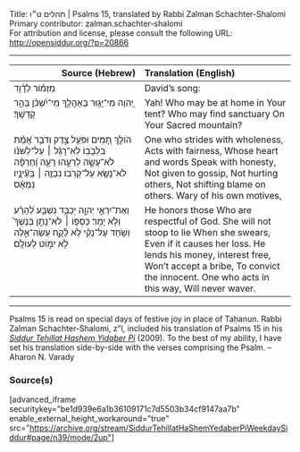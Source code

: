 <html>
<head></head>
<body>
Title: תהלים ט״ו | Psalms 15, translated by Rabbi Zalman Schachter-Shalomi<br />
Primary contributor: zalman.schachter-shalomi<br />
For attribution and license, please consult the following URL: <a href="http://opensiddur.org/?p=20866">http://opensiddur.org/?p=20866</a>
<p />
<hr />

<table style="margin-left: auto;margin-right: auto;" class="draggable">
<thead><tr><th id="x" style="text-align: right;">Source (Hebrew)</th><th style="text-align: left;">Translation (English)</th></tr></thead>
<tbody>
<tr><td style="vertical-align:top;" width="46%">
<div class="liturgy"><span lang="he">
מִזְמ֗וֹר לְדָ֫וִ֥ד 
</span></div></td>
 
<td style="vertical-align:top;" width="53%">
<div class="english">
David’s song: 
</div></td></tr>


<tr><td style="vertical-align:top;" width="46%">
<div class="liturgy"><span lang="he">
יְ֭הֹוָה
 מִי־יָג֣וּר בְּאָהֳלֶ֑ךָ 
 מִֽי־יִ֝שְׁכֹּ֗ן 
 בְּהַ֣ר קָדְשֶֽׁךָ׃ 
</span></div></td>
 
<td style="vertical-align:top;" width="53%">
<div class="english">
Yah!
Who may be at home in Your tent? 
Who may find sanctuary 
On Your Sacred mountain?
</div></td></tr>


<tr><td style="vertical-align:top;" width="46%">
<div class="liturgy"><span lang="he">
הוֹלֵ֣ךְ תָּ֭מִים 
וּפֹעֵ֥ל צֶ֑דֶק 
וְדֹבֵ֥ר אֱ֝מֶ֗ת 
בִּלְבָבֽוֹ׃ 
לֹֽא־רָגַ֨ל ׀ עַל־לְשֹׁנ֗וֹ 
לֹא־עָשָׂ֣ה לְרֵעֵ֣הוּ רָעָ֑ה 
וְ֝חֶרְפָּ֗ה לֹא־נָשָׂ֥א עַל־קְרֹֽבוֹ׃ 
נִבְזֶ֤ה ׀ בְּֽעֵ֘ינָ֤יו נִמְאָ֗ס
</span></div></td>
 
<td style="vertical-align:top;" width="53%">
<div class="english">
One who strides with wholeness, 
Acts with fairness, 
Whose heart and words 
Speak with honesty, 
Not given to gossip, 
Not hurting others, 
Not shifting blame on others.
Wary of his own motives, 
</div></td></tr>


<tr><td style="vertical-align:top;" width="46%">
<div class="liturgy"><span lang="he">
וְאֶת־יִרְאֵ֣י 
יְהוָ֣ה יְכַבֵּ֑ד 
נִשְׁבַּ֥ע 
לְ֝הָרַ֗ע 
וְלֹ֣א יָמִֽר׃ 
כַּסְפּ֤וֹ ׀ לֹא־נָתַ֣ן בְּנֶשֶׁךְ֮ 
וְשֹׁ֥חַד עַל־נָקִ֗י 
לֹ֥א לָ֫קָ֥ח 
עֹֽשֵׂה־אֵ֑לֶּה 
לֹ֖א יִמּ֣וֹט לְעוֹלָֽם׃
</span></div></td>
 
<td style="vertical-align:top;" width="53%">
<div class="english">
He honors those 
Who are respectful of God.
She will not stoop to lie 
When she swears, 
Even if it causes her loss.
He lends his money, interest free, 
Won’t accept a bribe, 
To convict the innocent.
One who acts in this way, 
Will never waver.
</div></td></tr>
</tbody></table>

<hr />

Psalms 15 is read on special days of festive joy in place of Taḥanun. Rabbi Zalman Schachter-Shalomi, z”l, included his translation of Psalms 15 in his <em><a href="https://opensiddur.org/siddurim/ha-ari/neo-hasidut/reb-zalmans-open-siddur-tehillat-hashem/">Siddur Tehillat Hashem Yidaber Pi</a></em> (2009). To the best of my ability, I have set his translation side-by-side with the verses comprising the Psalm. –Aharon N. Varady



<h3>Source(s)</h3>

[advanced_iframe securitykey="be1d939e6a1b36109171c7d5503b34cf9147aa7b" enable_external_height_workaround="true" src="https://archive.org/stream/SiddurTehillatHaShemYedaberPiWeekdaySiddur#page/n39/mode/2up"]
</body>
</html>